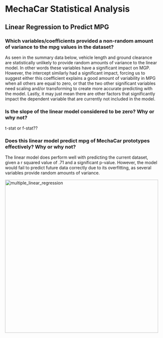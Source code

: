 # MechaCar Statistical Analysis
## Linear Regression to Predict MPG
### Which variables/coefficients provided a non-random amount of variance to the mpg values in the dataset?
As seen in the summary data below, vehicle length and ground clearance are statistically unlikely to provide random amounts of variance to the linear model. In other words these variables have a significant impact on MGP. However, the intercept similarly had a significant impact, forcing us to suggest either this coefficient explains a good amount of variability in MPG when all others are equal to zero, or that the two other significant variables need scaling and/or transforming to create more accurate predicting with the model. Lastly, it may just mean there are other factors that significantly impact the dependent variable that are currently not included in the model. 

### Is the slope of the linear model considered to be zero? Why or why not?
t-stat or f-stat??

### Does this linear model predict mpg of MechaCar prototypes effectively? Why or why not?
The linear model does perform well with predicting the current dataset, given a r squared value of .71 and a significant p-value. However, the model would fail to predict future data correctly due to its overfitting, as several variables provide random amounts of variance.

<img width="503" alt="multiple_linear_regression" src="https://user-images.githubusercontent.com/85330159/133660109-c270f54f-460b-4e05-97da-6a657ad7c4fd.png">
